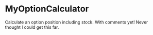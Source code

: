 # MyOptionCalculator
Calculate an option position including stock.
With comments yet!
Never thought I could get this far.
